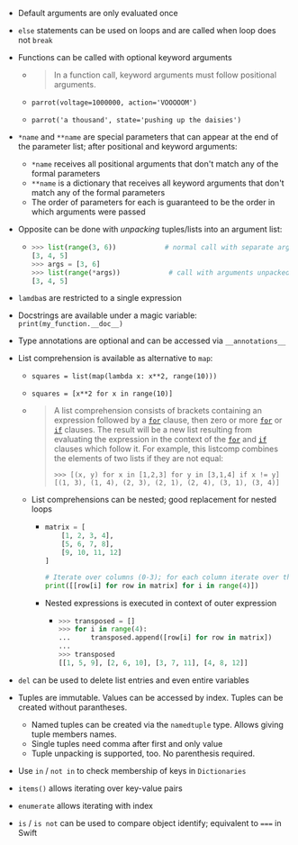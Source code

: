 - Default arguments are only evaluated once

- `else` statements can be used on loops and are called when loop does not `break`

- Functions can be called with optional keyword arguments

  - > In a function call, keyword arguments must follow positional arguments.

  - `parrot(voltage=1000000, action='VOOOOOM') `

  - `parrot('a thousand', state='pushing up the daisies')`

- `*name` and `**name` are special parameters that can appear at the end of the parameter list; after positional and keyword arguments:

  - `*name` receives all positional arguments that don't match any of the formal parameters
  - `**name` is a dictionary that receives all keyword arguments that don't match any of the formal parameters
  - The order of parameters for each is guaranteed to be the order in which arguments were passed

- Opposite can be done with *unpacking* tuples/lists into an argument list:

  - ```python
    >>> list(range(3, 6))            # normal call with separate arguments
    [3, 4, 5]
    >>> args = [3, 6]
    >>> list(range(*args))            # call with arguments unpacked from a list
    [3, 4, 5]
    ```

- `lamdba`s are restricted to a single expression

- Docstrings are available under a magic variable: `print(my_function.__doc__)`

- Type annotations are optional and can be accessed via `__annotations__`

- List comprehension is available as alternative to `map`:

  - `squares = list(map(lambda x: x**2, range(10)))`

  - `squares = [x**2 for x in range(10)]`

  - > A list comprehension consists of brackets containing an expression followed by a [`for`](https://docs.python.org/3/reference/compound_stmts.html#for) clause, then zero or more [`for`](https://docs.python.org/3/reference/compound_stmts.html#for) or [`if`](https://docs.python.org/3/reference/compound_stmts.html#if) clauses. The result will be a new list resulting from evaluating the expression in the context of the [`for`](https://docs.python.org/3/reference/compound_stmts.html#for) and [`if`](https://docs.python.org/3/reference/compound_stmts.html#if) clauses which follow it. For example, this listcomp combines the elements of two lists if they are not equal:
    >
    > ```
    > >>> [(x, y) for x in [1,2,3] for y in [3,1,4] if x != y]
    > [(1, 3), (1, 4), (2, 3), (2, 1), (2, 4), (3, 1), (3, 4)]
    > ```

  - List comprehensions can be nested; good replacement for nested loops

    - ```python
      matrix = [
          [1, 2, 3, 4],
          [5, 6, 7, 8],
          [9, 10, 11, 12]
      ]

      # Iterate over columns (0-3); for each column iterate over the rows.
      print([[row[i] for row in matrix] for i in range(4)])
      ```

    - Nested expressions is executed in context of outer expression

      - ```python
        >>> transposed = []
        >>> for i in range(4):
        ...     transposed.append([row[i] for row in matrix])
        ...
        >>> transposed
        [[1, 5, 9], [2, 6, 10], [3, 7, 11], [4, 8, 12]]
        ```

- `del` can be used to delete list entries and even entire variables

- Tuples are immutable. Values can be accessed by index. Tuples can be created without parantheses.

  - Named tuples can be created via the `namedtuple` type. Allows giving tuple members names.
  - Single tuples need comma after first and only value
  - Tuple unpacking is supported, too. No parenthesis required.

- Use `in` / `not in` to check membership of keys in `Dictionaries`

- `items()` allows iterating over key-value pairs

- `enumerate` allows iterating with index

- `is` / `is not` can be used to compare object identify; equivalent to `===` in Swift